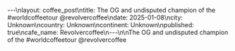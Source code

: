 ---\nlayout: coffee_post\ntitle: The OG and undisputed champion of the #worldcoffeetour @revolvercoffee\ndate: 2025-01-08\ncity: Unknown\ncountry: Unknown\ncontinent: Unknown\npublished: true\ncafe_name: Revolvercoffee\n---\n\nThe OG and undisputed champion of the #worldcoffeetour @revolvercoffee